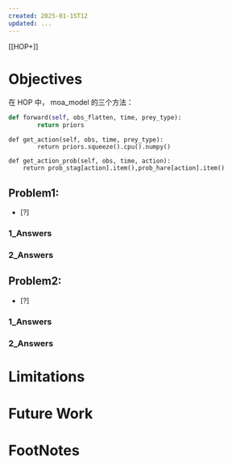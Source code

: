 ```yaml
---
created: 2025-01-15T12
updated: ...
---
```

[[HOP+]]


# Objectives
 在 HOP 中， moa_model 的三个方法： 


```python
def forward(self, obs_flatten, time, prey_type):
        return priors
```




```
def get_action(self, obs, time, prey_type):
        return priors.squeeze().cpu().numpy()
```




```
def get_action_prob(self, obs, time, action):
	return prob_stag[action].item(),prob_hare[action].item()
```



## Problem1: 
- [?] 

### 1_Answers


### 2_Answers



## Problem2: 
- [?] 

### 1_Answers


### 2_Answers



# Limitations
# Future Work
# FootNotes